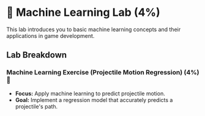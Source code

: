 # 🧠 Machine Learning Lab (4%)

This lab introduces you to basic machine learning concepts and their applications in game development.

## Lab Breakdown

### Machine Learning Exercise (Projectile Motion Regression) (4%) 🎯

- **Focus:** Apply machine learning to predict projectile motion.
- **Goal:** Implement a regression model that accurately predicts a projectile's path.
